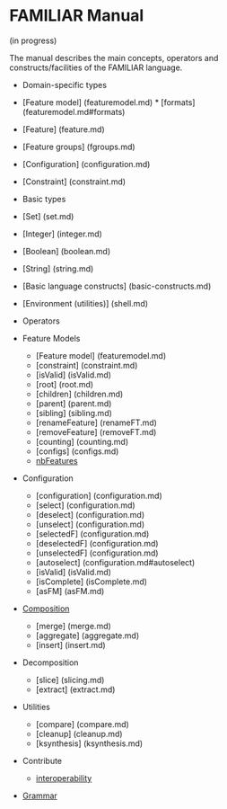 # FAMILIAR Manual

(in progress) 

The manual describes the main concepts, operators and constructs/facilities of the FAMILIAR language.

 * Domain-specific types
  * [Feature model] (featuremodel.md)
    	* [formats] (featuremodel.md#formats) 
  * [Feature] (feature.md)
  * [Feature groups] (fgroups.md)
  * [Configuration] (configuration.md)
  * [Constraint] (constraint.md)

 * Basic types 
  * [Set] (set.md)
  * [Integer] (integer.md)
  * [Boolean] (boolean.md)
  * [String] (string.md)

 * [Basic language constructs] (basic-constructs.md)

 * [Environment (utilities)] (shell.md)
  
 * Operators
  * Feature Models
     * [Feature model] (featuremodel.md)
     * [constraint] (constraint.md)
     * [isValid] (isValid.md)
     * [root] (root.md)
     * [children] (children.md)
     * [parent] (parent.md)
     * [sibling] (sibling.md)
     * [renameFeature] (renameFT.md)
     * [removeFeature] (removeFT.md)
     * [counting] (counting.md)
     * [configs] (configs.md)
     * [nbFeatures](nbFeatures.md)

  * Configuration
     * [configuration] (configuration.md)
     * [select] (configuration.md)
     * [deselect] (configuration.md)
     * [unselect] (configuration.md)
     * [selectedF] (configuration.md)
     * [deselectedF] (configuration.md)
     * [unselectedF] (configuration.md)
     * [autoselect] (configuration.md#autoselect)
     * [isValid] (isValid.md)
     * [isComplete] (isComplete.md)
     * [asFM] (asFM.md) 

  * [Composition](composition.md)
     * [merge] (merge.md)
     * [aggregate] (aggregate.md)
     * [insert] (insert.md)

  * Decomposition
     * [slice] (slicing.md)
     * [extract] (extract.md)

  * Utilities
     * [compare] (compare.md)
     * [cleanup] (cleanup.md)
     * [ksynthesis] (ksynthesis.md)

  * Contribute
     * [interoperability](contribute/interoperability.md)

  * [Grammar](grammar.md)







